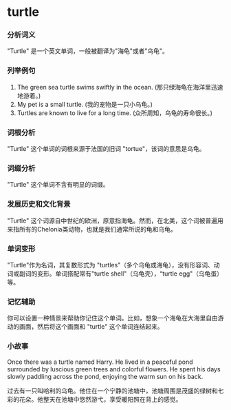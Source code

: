 # turtle

### 分析词义

  

"Turtle" 是一个英文单词，一般被翻译为"海龟"或者"乌龟"。

  

### 列举例句

  

1.  The green sea turtle swims swiftly in the ocean. (那只绿海龟在海洋里迅速地游着。)
2.  My pet is a small turtle. (我的宠物是一只小乌龟。)
3.  Turtles are known to live for a long time. (众所周知，乌龟的寿命很长。)

  

### 词根分析

  

"Turtle" 这个单词的词根来源于法国的旧词 "tortue"，该词的意思是乌龟。

  

### 词缀分析

  

"Turtle" 这个单词不含有明显的词缀。

  

### 发展历史和文化背景

  

"Turtle" 这个词源自中世纪的欧洲，原意指海龟。然而，在北美，这个词被普遍用来指所有的Chelonia类动物，也就是我们通常所说的龟和乌龟。

  

### 单词变形

  

"Turtle"作为名词，其复数形式为 "turtles"（多个乌龟或海龟），没有形容词、动词或副词的变形。单词搭配常有"turtle shell"（乌龟壳），“turtle egg"（乌龟蛋）等。

  

### 记忆辅助

  

你可以设置一种情景来帮助你记住这个单词。比如，想象一个海龟在大海里自由游动的画面，然后将这个画面和 "turtle" 这个单词连结起来。

  

### 小故事

  

Once there was a turtle named Harry. He lived in a peaceful pond surrounded by luscious green trees and colorful flowers. He spent his days slowly paddling across the pond, enjoying the warm sun on his back.

  

过去有一只叫哈利的乌龟。他住在一个宁静的池塘中，池塘周围是茂盛的绿树和七彩的花朵。他整天在池塘中悠然游弋，享受暖阳照在背上的感觉。
